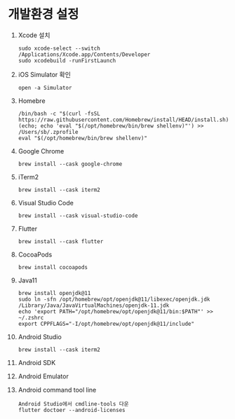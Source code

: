 # 개발환경 설정

1. Xcode 설치
    
    ```
    sudo xcode-select --switch /Applications/Xcode.app/Contents/Developer
    sudo xcodebuild -runFirstLaunch
    ```
    
2. iOS Simulator 확인
    
    ```
    open -a Simulator
    ```
    
3. Homebre
    
    ```
    /bin/bash -c "$(curl -fsSL https://raw.githubusercontent.com/Homebrew/install/HEAD/install.sh)"
    (echo; echo 'eval "$(/opt/homebrew/bin/brew shellenv)"') >> /Users/sb/.zprofile
    eval "$(/opt/homebrew/bin/brew shellenv)"
    ```
    
4. Google Chrome
    
    ```
    brew install --cask google-chrome
    ```
    

1. iTerm2
    
    ```
    brew install --cask iterm2
    ```
    
2. Visual Studio Code
    
    ```
    brew install --cask visual-studio-code
    ```
    
3. Flutter
    
    ```
    brew install --cask flutter
    ```
    
4. CocoaPods
    
    ```
    brew install cocoapods
    ```
    
5. Java11
    
    ```
    brew install openjdk@11
    sudo ln -sfn /opt/homebrew/opt/openjdk@11/libexec/openjdk.jdk /Library/Java/JavaVirtualMachines/openjdk-11.jdk
    echo 'export PATH="/opt/homebrew/opt/openjdk@11/bin:$PATH"' >> ~/.zshrc
    export CPPFLAGS="-I/opt/homebrew/opt/openjdk@11/include"
    ```
    
6. Android Studio
    
    ```
    brew install --cask iterm2
    ```
    
7. Android SDK
8. Android Emulator
9. Android command tool line
    
    ```
    Android Studio에서 cmdline-tools 다운
    flutter doctoer --android-licenses
    ```